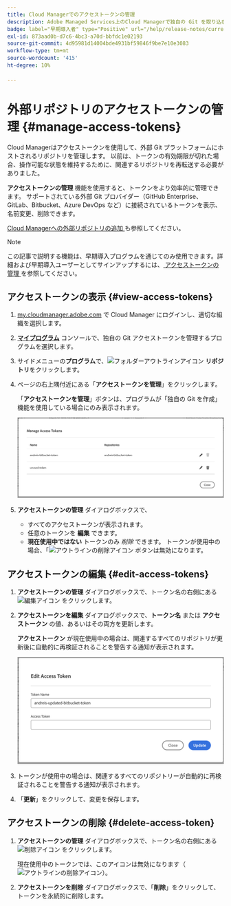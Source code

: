 ```yaml
---
title: Cloud Managerでのアクセストークンの管理
description: Adobe Managed Services上のCloud Managerで独自の Git を取り込むために使用されるアクセストークンを表示、編集、削除する方法を説明します。
badge: label="早期導入者" type="Positive" url="/help/release-notes/current.md#access-tokens"
exl-id: 873aad0b-d7c6-4bc3-a70d-bbfdc1e02193
source-git-commit: 4d95981d14004bde4931bf59846f9be7e10e3083
workflow-type: tm+mt
source-wordcount: '415'
ht-degree: 10%

---
```


# 外部リポジトリのアクセストークンの管理 {#manage-access-tokens}

Cloud Managerはアクセストークンを使用して、外部 Git プラットフォームにホストされるリポジトリを管理します。 以前は、トークンの有効期限が切れた場合、操作可能な状態を維持するために、関連するリポジトリを再転送する必要がありました。

**アクセストークンの管理** 機能を使用すると、トークンをより効率的に管理できます。 サポートされている外部 Git プロバイダー（GitHub Enterprise、GitLab、Bitbucket、Azure DevOps など）に接続されているトークンを表示、名前変更、削除できます。

[Cloud Managerへの外部リポジトリの追加 ](/help/managing-code/external-repositories.md) も参照してください。

>[!NOTE]
>
>この記事で説明する機能は、早期導入プログラムを通じてのみ使用できます。詳細および早期導入ユーザーとしてサインアップするには、[ アクセストークンの管理 ](/help/release-notes/current.md#access-tokens) を参照してください。

## アクセストークンの表示 {#view-access-tokens}

1. [my.cloudmanager.adobe.com](https://my.cloudmanager.adobe.com/) で Cloud Manager にログインし、適切な組織を選択します。
1. **[マイプログラム](/help/getting-started/navigation.md#my-programs-console)** コンソールで、独自の Git アクセストークンを管理するプログラムを選択します。
1. サイドメニューの&#x200B;**プログラム**&#x200B;で、![フォルダーアウトラインアイコン](https://spectrum.adobe.com/static/icons/workflow_18/Smock_FolderOutline_18_N.svg) **リポジトリ**&#x200B;をクリックします。
1. ページの右上隅付近にある「**アクセストークンを管理**」をクリックします。

   「**アクセストークンを管理**」ボタンは、プログラムが「独自の Git を作成」機能を使用している場合にのみ表示されます。

   ![ アクティブなトークンと非アクティブなトークンが 1 つずつ一覧表示されている「アクセストークンの管理」ダイアログボックス ](/help/managing-code/assets/access-tokens-manage.png)

1. **アクセストークンの管理** ダイアログボックスで、
   * すべてのアクセストークンが表示されます。
   * 任意のトークンを **編集** できます。
   * **現在使用中ではない** トークンのみ *削除* できます。 トークンが使用中の場合、「![ アウトラインの削除アイコン ](https://spectrum.adobe.com/static/icons/workflow_18/Smock_DeleteOutline_18_N.svg) ボタンは無効になります。

## アクセストークンの編集 {#edit-access-tokens}

1. **アクセストークンの管理** ダイアログボックスで、トークン名の右側にある ![ 編集アイコン ](https://spectrum.adobe.com/static/icons/workflow_18/Smock_Edit_18_N.svg) をクリックします。
1. **アクセストークンを編集** ダイアログボックスで、**トークン名** または **アクセストークン** の値、あるいはその両方を更新します。

   **アクセストークン** が現在使用中の場合は、関連するすべてのリポジトリが更新後に自動的に再検証されることを警告する通知が表示されます。

   ![ アクセストークンを編集ダイアログボックス ](/help/managing-code/assets/access-tokens-edit.png)

1. トークンが使用中の場合は、関連するすべてのリポジトリーが自動的に再検証されることを警告する通知が表示されます。

1. 「**更新**」をクリックして、変更を保存します。

## アクセストークンの削除 {#delete-access-token}

1. **アクセストークンの管理** ダイアログボックスで、トークン名の右側にある ![ 削除アイコン ](https://spectrum.adobe.com/static/icons/workflow_18/Smock_Delete_18_N.svg) をクリックします。

   現在使用中のトークンでは、このアイコンは無効になります（![ アウトラインの削除アイコン ](https://spectrum.adobe.com/static/icons/workflow_18/Smock_DeleteOutline_18_N.svg)）。

1. **アクセストークンを削除** ダイアログボックスで、「**削除**」をクリックして、トークンを永続的に削除します。
